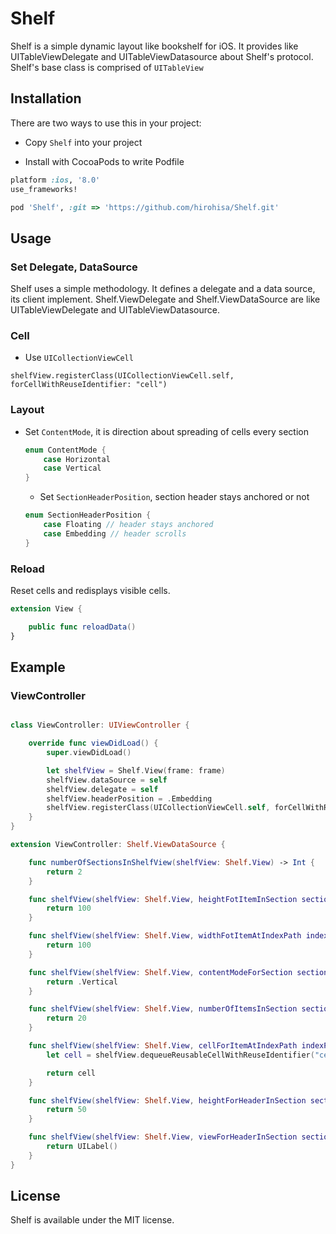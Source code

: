 Shelf
=======

Shelf is a simple dynamic layout like bookshelf for iOS. It provides like UITableViewDelegate and UITableViewDatasource about Shelf's protocol.
Shelf's base class is comprised of `UITableView`


Installation
----------

There are two ways to use this in your project:

- Copy `Shelf` into your project

- Install with CocoaPods to write Podfile
```ruby
platform :ios, '8.0'
use_frameworks!

pod 'Shelf', :git => 'https://github.com/hirohisa/Shelf.git'
```

Usage
----------

### Set Delegate, DataSource

Shelf uses a simple methodology. It defines a delegate and a data source, its client implement.
Shelf.ViewDelegate and Shelf.ViewDataSource are like UITableViewDelegate and UITableViewDatasource.


### Cell

- Use `UICollectionViewCell`

```
shelfView.registerClass(UICollectionViewCell.self, forCellWithReuseIdentifier: "cell")
```

### Layout

- Set `ContentMode`, it is direction about spreading of cells every section

  ```swift
  enum ContentMode {
      case Horizontal
      case Vertical
  }
  ```

  - Set `SectionHeaderPosition`, section header stays anchored or not

  ```swift
  enum SectionHeaderPosition {
      case Floating // header stays anchored
      case Embedding // header scrolls
  }

  ```


### Reload

Reset cells and redisplays visible cells.

```swift
extension View {

    public func reloadData()
}
```

Example
-----------

### ViewController

```swift

class ViewController: UIViewController {

    override func viewDidLoad() {
        super.viewDidLoad()

        let shelfView = Shelf.View(frame: frame)
        shelfView.dataSource = self
        shelfView.delegate = self
        shelfView.headerPosition = .Embedding
        shelfView.registerClass(UICollectionViewCell.self, forCellWithReuseIdentifier: "cell")
    }
}

extension ViewController: Shelf.ViewDataSource {

    func numberOfSectionsInShelfView(shelfView: Shelf.View) -> Int {
        return 2
    }

    func shelfView(shelfView: Shelf.View, heightFotItemInSection section: Int) -> CGFloat {
        return 100
    }

    func shelfView(shelfView: Shelf.View, widthFotItemAtIndexPath indexPath: NSIndexPath) -> CGFloat {
        return 100
    }

    func shelfView(shelfView: Shelf.View, contentModeForSection section: Int) -> ContentMode {
        return .Vertical
    }

    func shelfView(shelfView: Shelf.View, numberOfItemsInSection section: Int) -> Int {
        return 20
    }

    func shelfView(shelfView: Shelf.View, cellForItemAtIndexPath indexPath: NSIndexPath) -> UICollectionViewCell {
        let cell = shelfView.dequeueReusableCellWithReuseIdentifier("cell", forIndexPath: indexPath) as UICollectionViewCell

        return cell
    }

    func shelfView(shelfView: Shelf.View, heightForHeaderInSection section: Int) -> CGFloat {
        return 50
    }

    func shelfView(shelfView: Shelf.View, viewForHeaderInSection section: Int) -> UIView? {
        return UILabel()
    }
}
```


License
----------

Shelf is available under the MIT license.
